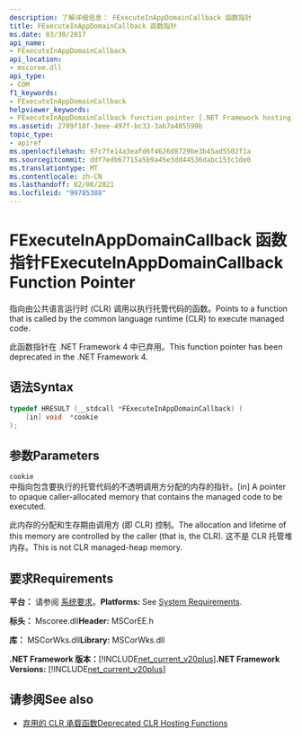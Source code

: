 ```yaml
---
description: 了解详细信息： FExecuteInAppDomainCallback 函数指针
title: FExecuteInAppDomainCallback 函数指针
ms.date: 03/30/2017
api_name:
- FExecuteInAppDomainCallback
api_location:
- mscoree.dll
api_type:
- COM
f1_keywords:
- FExecuteInAppDomainCallback
helpviewer_keywords:
- FExecuteInAppDomainCallback function pointer [.NET Framework hosting]
ms.assetid: 2709f18f-3eee-497f-bc33-3ab7a485599b
topic_type:
- apiref
ms.openlocfilehash: 97c7fe14a3eafd6f4626d8729be3b45ad5502f1a
ms.sourcegitcommit: ddf7edb67715a5b9a45e3dd44536dabc153c1de0
ms.translationtype: MT
ms.contentlocale: zh-CN
ms.lasthandoff: 02/06/2021
ms.locfileid: "99785388"
---
```

# <a name="fexecuteinappdomaincallback-function-pointer"></a><span data-ttu-id="83e38-103">FExecuteInAppDomainCallback 函数指针</span><span class="sxs-lookup"><span data-stu-id="83e38-103">FExecuteInAppDomainCallback Function Pointer</span></span>

<span data-ttu-id="83e38-104">指向由公共语言运行时 (CLR) 调用以执行托管代码的函数。</span><span class="sxs-lookup"><span data-stu-id="83e38-104">Points to a function that is called by the common language runtime (CLR) to execute managed code.</span></span>  
  
 <span data-ttu-id="83e38-105">此函数指针在 .NET Framework 4 中已弃用。</span><span class="sxs-lookup"><span data-stu-id="83e38-105">This function pointer has been deprecated in the .NET Framework 4.</span></span>  
  
## <a name="syntax"></a><span data-ttu-id="83e38-106">语法</span><span class="sxs-lookup"><span data-stu-id="83e38-106">Syntax</span></span>  
  
```cpp  
typedef HRESULT (__stdcall *FExecuteInAppDomainCallback) (  
    [in] void  *cookie  
);  
```  
  
## <a name="parameters"></a><span data-ttu-id="83e38-107">参数</span><span class="sxs-lookup"><span data-stu-id="83e38-107">Parameters</span></span>  

 `cookie`  
 <span data-ttu-id="83e38-108">中指向包含要执行的托管代码的不透明调用方分配的内存的指针。</span><span class="sxs-lookup"><span data-stu-id="83e38-108">[in] A pointer to opaque caller-allocated memory that contains the managed code to be executed.</span></span>  
  
 <span data-ttu-id="83e38-109">此内存的分配和生存期由调用方 (即 CLR) 控制。</span><span class="sxs-lookup"><span data-stu-id="83e38-109">The allocation and lifetime of this memory are controlled by the caller (that is, the CLR).</span></span> <span data-ttu-id="83e38-110">这不是 CLR 托管堆内存。</span><span class="sxs-lookup"><span data-stu-id="83e38-110">This is not CLR managed-heap memory.</span></span>  
  
## <a name="requirements"></a><span data-ttu-id="83e38-111">要求</span><span class="sxs-lookup"><span data-stu-id="83e38-111">Requirements</span></span>  

 <span data-ttu-id="83e38-112">**平台：** 请参阅 [系统要求](../../get-started/system-requirements.md)。</span><span class="sxs-lookup"><span data-stu-id="83e38-112">**Platforms:** See [System Requirements](../../get-started/system-requirements.md).</span></span>  
  
 <span data-ttu-id="83e38-113">**标头：** Mscoree.dll</span><span class="sxs-lookup"><span data-stu-id="83e38-113">**Header:** MSCorEE.h</span></span>  
  
 <span data-ttu-id="83e38-114">**库：** MSCorWks.dll</span><span class="sxs-lookup"><span data-stu-id="83e38-114">**Library:** MSCorWks.dll</span></span>  
  
 <span data-ttu-id="83e38-115">**.NET Framework 版本：**[!INCLUDE[net_current_v20plus](../../../../includes/net-current-v20plus-md.md)]</span><span class="sxs-lookup"><span data-stu-id="83e38-115">**.NET Framework Versions:** [!INCLUDE[net_current_v20plus](../../../../includes/net-current-v20plus-md.md)]</span></span>  
  
## <a name="see-also"></a><span data-ttu-id="83e38-116">请参阅</span><span class="sxs-lookup"><span data-stu-id="83e38-116">See also</span></span>

- [<span data-ttu-id="83e38-117">弃用的 CLR 承载函数</span><span class="sxs-lookup"><span data-stu-id="83e38-117">Deprecated CLR Hosting Functions</span></span>](deprecated-clr-hosting-functions.md)
